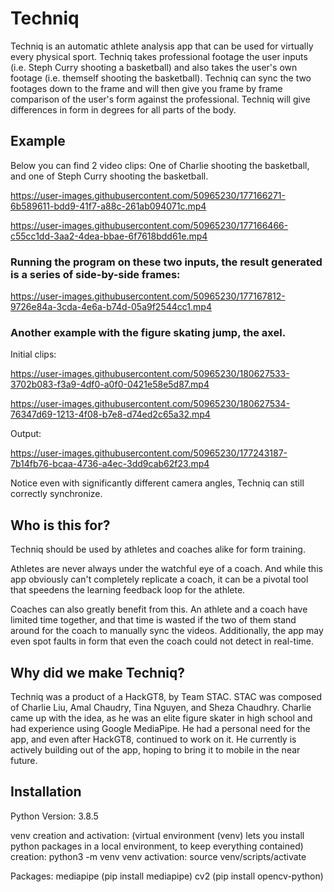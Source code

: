 # Techniq

Techniq is an automatic athlete analysis app that can be used for virtually every physical sport. Techniq takes professional footage the user inputs (i.e. Steph Curry shooting a basketball) and also takes the user's own footage (i.e. themself shooting the basketball). Techniq can sync the two footages down to the frame and will then give you frame by frame comparison of the user's form against the professional. Techniq will give differences in form in degrees for all parts of the body.

## Example 

Below you can find 2 video clips: One of Charlie shooting the basketball, and one of Steph Curry shooting the basketball.


https://user-images.githubusercontent.com/50965230/177166271-6b589611-bdd9-41f7-a88c-261ab094071c.mp4

https://user-images.githubusercontent.com/50965230/177166466-c55cc1dd-3aa2-4dea-bbae-6f7618bdd61e.mp4

### Running the program on these two inputs, the result generated is a series of side-by-side frames: 

https://user-images.githubusercontent.com/50965230/177167812-9726e84a-3cda-4e6a-b74d-05a9f2544cc1.mp4

### Another example with the figure skating jump, the axel.

Initial clips:

https://user-images.githubusercontent.com/50965230/180627533-3702b083-f3a9-4df0-a0f0-0421e58e5d87.mp4

https://user-images.githubusercontent.com/50965230/180627534-76347d69-1213-4f08-b7e8-d74ed2c65a32.mp4

Output:

https://user-images.githubusercontent.com/50965230/177243187-7b14fb76-bcaa-4736-a4ec-3dd9cab62f23.mp4

Notice even with significantly different camera angles, Techniq can still correctly synchronize.

## Who is this for?

Techniq should be used by athletes and coaches alike for form training.

Athletes are never always under the watchful eye of a coach. And while this app obviously can't completely replicate a coach, it can be a pivotal tool that speedens the learning feedback loop for the athlete.

Coaches can also greatly benefit from this. An athlete and a coach have limited time together, and that time is wasted if the two of them stand around for the coach to manually sync the videos. Additionally, the app may even spot faults in form that even the coach could not detect in real-time.

## Why did we make Techniq?

Techniq was a product of a HackGT8, by Team STAC. STAC was composed of Charlie Liu, Amal Chaudry, Tina Nguyen, and Sheza Chaudhry. Charlie came up with the idea, as he was an elite figure skater in high school and had experience using Google MediaPipe. He had a personal need for the app, and even after HackGT8, continued to work on it. He currently is actively building out of the app, hoping to bring it to mobile in the near future.

## Installation

Python Version: 3.8.5

venv creation and activation:   (virtual environment (venv) lets you
install python packages in a local environment, to keep everything contained)
creation: python3 -m venv venv
activation: source venv/scripts/activate

Packages:
mediapipe       (pip install mediapipe)
cv2             (pip install opencv-python)

